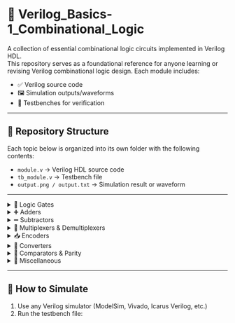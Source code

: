 # 🔧 Verilog_Basics-1_Combinational_Logic

A collection of essential combinational logic circuits implemented in Verilog HDL.  
This repository serves as a foundational reference for anyone learning or revising Verilog combinational logic design. Each module includes:

- ✅ Verilog source code    
- 🖼️ Simulation outputs/waveforms  
- 🧪 Testbenches for verification

---

## 📁 Repository Structure

Each topic below is organized into its own folder with the following contents:

- `module.v` → Verilog HDL source code  
- `tb_module.v` → Testbench file  
- `output.png / output.txt` → Simulation result or waveform  

---

<details>
<summary>🔌 Logic Gates</summary>

- [x] AND, OR, NOT, NAND, NOR, XOR, XNOR  
- Implemented using:
  - ✅ Gate-Level Modeling
  - ✅ Dataflow Modeling

📁 [`/Logic_Gates_GateLevel`](https://github.com/Srikar109755/Verilog_Basics-1_Combinational_Logic/tree/main/Logic_Gates_GLM)  
📁 [`/Logic_Gates_Dataflow`](https://github.com/Srikar109755/Verilog_Basics-1_Combinational_Logic/tree/main/Logic_Gates_DFM)
</details>

<details>
<summary>➕ Adders</summary>

- [x] Half Adder  
- [x] Full Adder  
- [x] Full Adder using 2 Half Adders  
- [x] Ripple Carry Adder (4-bit)  
- [x] Carry Look Ahead Adder  
- [x] Carry Save Adder  
- [x] BCD Adder

📁 [`/Half_Adder`](https://github.com/Srikar109755/Verilog_Basics-1_Combinational_Logic/tree/main/Half_Adder)  
📁 [`/Full_Adder`](https://github.com/Srikar109755/Verilog_Basics-1_Combinational_Logic/tree/main/Full_Adder)  
📁 [`/Full_Adder_using_Half_Adder`](https://github.com/Srikar109755/Verilog_Basics-1_Combinational_Logic/tree/main/FA_with_HA)  
📁 [`/Ripple_Carry_Adder_4bit`](https://github.com/Srikar109755/Verilog_Basics-1_Combinational_Logic/tree/main/Ripple_Carry_Adder)  
📁 [`/Carry_Lookahead_Adder`](https://github.com/Srikar109755/Verilog_Basics-1_Combinational_Logic/tree/main/Carry_Look_Ahead_Adder)  
📁 [`/Carry_Save_Adder`](https://github.com/Srikar109755/Verilog_Basics-1_Combinational_Logic/tree/main/Carry_Save_Adder)  
📁 [`/BCD_Adder`](https://github.com/Srikar109755/Verilog_Basics-1_Combinational_Logic/tree/main/BCD_Adder)
</details>

<details>
<summary>➖ Subtractors</summary>

- [x] Half Subtractor  
- [x] Full Subtractor  
- [x] Full Subtractor using 2 Half Subtractors

📁 [`/Half_Subtractor`](https://github.com/Srikar109755/Verilog_Basics-1_Combinational_Logic/tree/main/Half_Subtractor)  
📁 [`/Full_Subtractor`](https://github.com/Srikar109755/Verilog_Basics-1_Combinational_Logic/tree/main/Full_Subtractor)  
📁 [`/Full_Subtractor_using_Half_Subtractor`](https://github.com/Srikar109755/Verilog_Basics-1_Combinational_Logic/tree/main/FS_withHS)
</details>

<details>
<summary>🔀 Multiplexers & Demultiplexers</summary>

- [x] 2:1 MUX  
- [x] 4:1 MUX
- [x] 8:1 MUX  
- [x] 8:1 MUX using 2:1 MUX  
- [x] 1:8 DEMUX

📁 [`/MUX_2to1`](https://github.com/Srikar109755/Verilog_Basics-1_Combinational_Logic/tree/main/MUX_2_1)  
📁 [`/MUX_8to1`](https://github.com/Srikar109755/Verilog_Basics-1_Combinational_Logic/tree/main/MUX_4_1) 
📁 [`/MUX_8to1`](https://github.com/Srikar109755/Verilog_Basics-1_Combinational_Logic/tree/main/MUX_8_1)  
📁 [`/MUX_8to1_using_2to1`](https://github.com/Srikar109755/Verilog_Basics-1_Combinational_Logic/tree/main/MUX81_with_MUX21)  
📁 [`/DEMUX_1to8`](https://github.com/Srikar109755/Verilog_Basics-1_Combinational_Logic/tree/main/DeMux_1_8)
</details>

<details>
<summary>📥 Encoders</summary>

- [x] 8:3 Encoder  
- [x] Priority Encoder  
- [x] Decimal to BCD Encoder  
- [x] Octal to Binary Encoder

📁 [`/Encoder_8to3`](https://github.com/Srikar109755/Verilog_Basics-1_Combinational_Logic/tree/main/Encoder_8_3)  
📁 [`/Priority_Encoder`](https://github.com/Srikar109755/Verilog_Basics-1_Combinational_Logic/tree/main/Priority_Encoder)  
📁 [`/Decimal_to_BCD`](https://github.com/Srikar109755/Verilog_Basics-1_Combinational_Logic/tree/main/Decimal_BCD_Encoder)  
📁 [`/Octal_to_Binary`](https://github.com/Srikar109755/Verilog_Basics-1_Combinational_Logic/tree/main/Octal_Binary_Encoder)
</details>

<details>
<summary>🔁 Converters</summary>

- [x] Binary to Gray Code  
- [x] Gray Code to Binary  
- [x] BCD to Excess-3  
- [x] Binary to 7-Segment Display

📁 [`/Binary_to_Gray`](https://github.com/Srikar109755/Verilog_Basics-1_Combinational_Logic/tree/main/Binary_Gray_Converter)  
📁 [`/Gray_to_Binary`](https://github.com/Srikar109755/Verilog_Basics-1_Combinational_Logic/tree/main/Gray_Binary_Converter)  
📁 [`/BCD_to_Excess3`](https://github.com/Srikar109755/Verilog_Basics-1_Combinational_Logic/tree/main/BCD_Excess_Converter)  
📁 [`/Binary_to_7Segment`](https://github.com/Srikar109755/Verilog_Basics-1_Combinational_Logic/tree/main/BCD_Seven_Segment)
</details>

<details>
<summary>🧮 Comparators & Parity</summary>

- [x] 4-bit Comparator  
- [x] Even Parity Generator  
- [x] Odd Parity Generator  
- [x] Even Parity Checker  
- [x] Odd Parity Checker

📁 [`/Comparator_4bit`](https://github.com/Srikar109755/Verilog_Basics-1_Combinational_Logic/tree/main/Bit-4_Comparator)  
📁 [`/Even_Parity_Generator`](https://github.com/Srikar109755/Verilog_Basics-1_Combinational_Logic/tree/main/Even_Parity_Generator)  
📁 [`/Odd_Parity_Generator`](https://github.com/Srikar109755/Verilog_Basics-1_Combinational_Logic/tree/main/Odd_Parity_Generator)  
📁 [`/Even_Parity_Checker`](https://github.com/Srikar109755/Verilog_Basics-1_Combinational_Logic/tree/main/Even_Parity_Checker)  
📁 [`/Odd_Parity_Checker`](https://github.com/Srikar109755/Verilog_Basics-1_Combinational_Logic/tree/main/Odd_Parity_Checker)
</details>

<details>
<summary>📐 Miscellaneous</summary>

- [x] Squares of 3-bit Numbers  
- [x] Tri-state Buffer

📁 [`/Square_3bit`](https://github.com/Srikar109755/Verilog_Basics-1_Combinational_Logic/tree/main/Square_3_bit)  
📁 [`/Tristate_Buffer`](https://github.com/Srikar109755/Verilog_Basics-1_Combinational_Logic/tree/main/Tri_State_Buffer)
</details>

---

## 🚀 How to Simulate

1. Use any Verilog simulator (ModelSim, Vivado, Icarus Verilog, etc.)  
2. Run the testbench file:  
